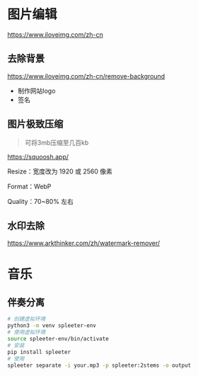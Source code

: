 # 图片编辑

https://www.iloveimg.com/zh-cn

## 去除背景

https://www.iloveimg.com/zh-cn/remove-background

* 制作网站logo
* 签名

## 图片极致压缩

> 可将3mb压缩至几百kb

https://squoosh.app/

Resize：宽度改为 1920 或 2560 像素

Format：WebP

Quality：70~80% 左右



## 水印去除

https://www.arkthinker.com/zh/watermark-remover/

## 

# 音乐

## 伴奏分离

```sh
# 创建虚拟环境
python3 -m venv spleeter-env
# 使用虚拟环境
source spleeter-env/bin/activate
# 安装
pip install spleeter
# 使用
spleeter separate -i your.mp3 -p spleeter:2stems -o output
```

